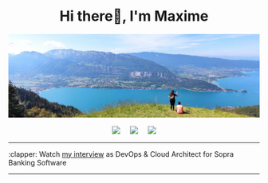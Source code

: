 <h1 align="center">Hi there👋, I'm Maxime</h1>
<!-- <h3 align="center">Tech lover and worker from France 🇫🇷</h3> -->

<p align="center">
    <img src="banner.jpg">
</p>

<p align="center">
    <a href="https://www.twitter.com/maxime_stevenot"><img src="https://img.shields.io/badge/twitter-%231DA1F2.svg?&style=for-the-badge&logo=twitter&logoColor=white" /></a>&nbsp;&nbsp;&nbsp;&nbsp;
    <a href="https://www.linkedin.com/in/maximestevenot/"><img src="https://img.shields.io/badge/linkedin-%230077B5.svg?&style=for-the-badge&logo=linkedin&logoColor=white"/></a>&nbsp;&nbsp;&nbsp;&nbsp;
    <a href="https://www.instagram.com/maxime_stevenot/"><img src="https://img.shields.io/badge/instagram-%23dc2743.svg?&style=for-the-badge&logo=instagram&logoColor=white"/></a>
</p>

---

<p>
:clapper: Watch <a href="https://www.youtube.com/watch?v=4Sn0pTQIC8E">my interview</a> as DevOps & Cloud Architect for Sopra Banking Software
</p>

---
<!-- <img src="https://github-readme-stats.vercel.app/api?username=maximestevenot&show_icons=true&locale=en" alt="maximestevenot"/> -->
